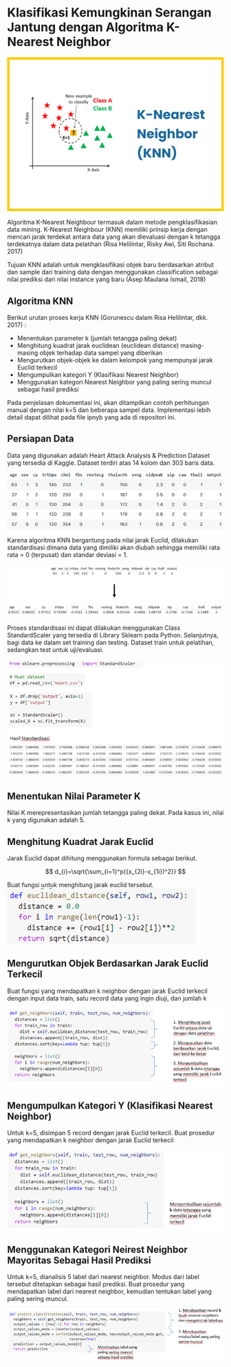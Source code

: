 # Klasifikasi Kemungkinan Serangan Jantung dengan Algoritma K-Nearest Neighbor

![](assets/algoritma-knn.png)

Algoritma K-Nearest Neighbour termasuk dalam metode pengklasifikasian data mining. K-Nearest Neighbour (KNN) memiliki prinsip kerja dengan mencari jarak terdekat antara data yang akan dievaluasi dengan k tetangga terdekatnya dalam data pelatihan (Risa Helilintar, Risky Awi, Siti Rochana. 2017)

Tujuan KNN adalah untuk mengklasifikasi objek baru berdasarkan atribut dan sample dari training data dengan menggunakan classification sebagai nilai prediksi dari nilai instance yang baru (Asep Maulana Ismail, 2018)

## Algoritma KNN

Berikut urutan proses kerja KNN (Gorunescu dalam Risa Helilintar, dkk. 2017) :

- Menentukan parameter k (jumlah tetangga paling dekat)
- Menghitung kuadrat jarak euclidean (euclidean distance) masing-masing objek terhadap data sampel yang diberikan
- Mengurutkan objek-objek ke dalam kelompok yang mempunyai jarak Euclid terkecil
- Mengumpulkan kategori Y (Klasifikasi Nearest Neighbor)
- Menggunakan kategori Nearest Neighbor yang paling sering muncul sebagai hasil prediksi

Pada penjelasan dokumentasi ini, akan ditampilkan contoh perhitungan manual dengan nilai k=5 dan beberapa sampel data. Implementasi lebih detail dapat dilihat pada file ipnyb yang ada di repositori ini.

## Persiapan Data

Data yang digunakan adalah Heart Attack Analysis & Prediction Dataset yang tersedia di Kaggle. Dataset terdiri atas 14 kolom dan 303 baris data.

![](assets/1-sampel%20data.png)

Karena algoritma KNN bergantung pada nilai jarak Euclid, dilakukan standardisasi dimana data yang dimiliki akan diubah sehingga memiliki rata rata = 0 (terpusat) dan standar deviasi = 1.

![](assets/2-standardisasi.PNG)

Proses standardisasi ini dapat dilakukan menggunakan Class StandardScaler yang tersedia di Library Sklearn pada Python. Selanjutnya, bagi data ke dalam set training dan testing. Dataset train untuk pelatihan, sedangkan test untuk uji/evaluasi.

![](assets/3-standardisasi%20python.PNG)

## Menentukan Nilai Parameter K

Nilai K merepresentasikan jumlah tetangga paling dekat. Pada kasus ini, nilai k yang digunakan adalah 5.

## Menghitung Kuadrat Jarak Euclid

Jarak Euclid dapat dihitung menggunakan formula sebagai berikut.

$$
d_{i}=\sqrt{\sum_{i=1}^p({x_{2i}-x_{1i})^2}}
$$

Buat fungsi untuk menghitung jarak euclid tersebut.
![](assets/5-hitung%20jarak%20euclid.png)

## Mengurutkan Objek Berdasarkan Jarak Euclid Terkecil
Buat fungsi yang mendapatkan k neighbor dengan jarak Euclid terkecil dengan input data train, satu record data yang ingin diuji, dan jumlah k

![](assets/6-urutkan%20jarak%20euclid.PNG)

## Mengumpulkan Kategori Y (Klasifikasi Nearest Neighbor)
Untuk k=5, disimpan 5 record dengan jarak Euclid terkecil. Buat prosedur yang mendapatkan k neighbor dengan jarak Euclid terkecil 
 
![](assets/7-ambil%20sejumlah%20k%20yang%20berjarak%20euclid%20terkecil.PNG)

## Menggunakan Kategori Neirest Neighbor Mayoritas Sebagai Hasil Prediksi
Untuk k=5, dianalisis 5 label dari nearest neighbor. Modus dari label tersebut ditetapkan sebagai hasil prediksi. Buat prosedur yang mendapatkan label dari nearest neighbor, kemudian tentukan label yang paling sering muncul.

![](assets/8-ambil%20kategori%20nn%20terkecil.PNG)
